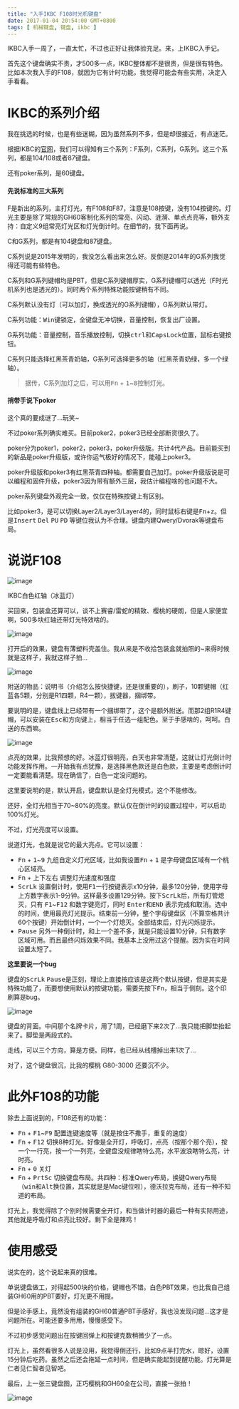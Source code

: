 ```yaml
---
title: "入手IKBC F108时光机键盘"
date: 2017-01-04 20:54:00 GMT+0800
tags: [ 机械键盘, 键盘, ikbc ]
---
```


IKBC入手一周了，一直太忙，不过也正好让我体验充足。来，上IKBC入手记。

首先这个键盘确实不贵，才500多一点，IKBC整体都不是很贵，但是很有特色。比如本次我入手的F108，就因为它有计时功能，我觉得可能会有些实用，决定入手看看。

<!-- truncate -->

# IKBC的系列介绍

我在挑选的时候，也是有些迷糊，因为虽然系列不多，但是却很接近，有点迷茫。

根据IKBC的[官网](http://www.ikbc.com.cn/)，我们可以得知有三个系列：F系列，C系列，G系列。这三个系列，都是104/108或者87键盘。

还有poker系列，是60键盘。

#### 先说标准的三大系列

F是新出的系列，主打灯光，有F108和F87，注意是108按键，没有104按键的。灯光主要是除了常规的GH60客制化系列的常亮、闪动、涟漪、单点点亮等，额外支持：自定义9组常亮灯光区和灯光倒计时。在细节的，我下面再说。

C和G系列，都是有104键盘和87键盘。

C系列说是2015年发明的，我没怎么看出来怎么好。反倒是2014年的G系列我觉得还可能有些特色。

C系列和G系列键帽均是PBT，但是C系列键帽厚实，G系列键帽可以透光（F时光机系列也是透光的）。同时两个系列特殊功能按键稍有不同。

C系列默认没有灯（可以加灯，换成透光的G系列键帽），G系列默认带灯。

C系列功能：<kbd>Win</kbd>键锁定，全键盘无冲切换，音量控制，恢复出厂设置。

G系列功能：音量控制，音乐播放控制，切换<kbd>ctrl</kbd>和<kbd>CapsLock</kbd>位置，鼠标右键按钮。

C系列只能选择红黑茶青奶轴，G系列可选择更多的轴（红黑茶青奶绿，多一个绿轴）。

> 据传，C系列加灯之后，可以用<kbd>Fn</kbd> + <kbd>1</kbd>~<kbd>8</kbd>控制灯光。

#### 捎带手说下poker

这个真的要成谜了...玩笑~

不过poker系列确实难买。目前poker2，poker3已经全部断货很久了。

poker分为poker1，poker2，poker3，poker升级版。共计4代产品。目前能买到的新品是poker升级版，或许你运气极好的情况下，能碰上poker3。

poker升级版和poker3有红黑茶青四种轴。都需要自己加灯。poker升级版说是可以编程和固件升级，poker3因为带有额外三层，我估计编程啥的也问题不大。

poker系列键盘外观完全一致，仅仅在特殊按键上有区别。

比如poker3，是可以切换Layer2/Layer3/Layer4的，同时鼠标右键是<kbd>Fn</kbd>+<kbd>z</kbd>。但是<kbd>Insert</kbd> <kbd>Del</kbd> <kbd>PU</kbd> <kbd>PD</kbd> 等键位我认为不合理。键盘内建Qwery/Dvorak等键盘布局。

# 说说F108

![image](./assets2017/2017-1-4-ikbc-f108-1.jpg)

IKBC白色红轴（冰蓝灯）

买回来，包装盒还算可以，谈不上赛睿/雷蛇的精致、樱桃的硬朗，但是人家便宜啊，500多块红轴还带灯光特效啥的。

![image](./assets2017/2017-1-4-ikbc-f108-2.jpg)

打开后的效果，键盘有薄塑料壳盖住。我从来是不收拾包装盒就拍照的~来得时候就是这样子，我就这样子拍...

![image](./assets2017/2017-1-4-ikbc-f108-3.jpg)

附送的物品：说明书（介绍怎么按快捷键，还是很重要的），刷子，10颗键帽（红蓝各5颗，分别是R1四颗，R4一颗），拔键器，捆绑带。

要说明的是，键盘线上已经带有一个捆绑带了，这个是额外附送。而那2组R1R4键帽，可以安装在<kbd>Esc</kbd>和方向键上，相当于任选一组配色。至于手感啥的，呵呵。白送的东西嘛。

![image](./assets2017/2017-1-4-ikbc-f108-4.jpg)

点亮的效果，比我预想的好。冰蓝灯很明亮，白天也非常清楚，这就让灯光倒计时功能发挥作用。一开始我有点犹豫，是选择黑色款还是白色款，主要是考虑倒计时一定要能看清楚。现在确信了，白色一定没问题的。

这里要说明的是，默认开启，键盘默认是全灯光模式，这个不能修改。

还好，全灯光相当于70~80%的亮度。默认仅在倒计时的设置过程中，可以启动100%灯光。

不过，灯光亮度可以设置。

说道灯光，也就是说它的最大亮点。它可以设置：

* <kbd>Fn</kbd> + <kbd>1</kbd>~<kbd>9</kbd> 九组自定义灯光区域，比如我设置<kbd>Fn</kbd> + <kbd>1</kbd> 是字母键盘区域有一个桃心区域亮。
* <kbd>Fn</kbd> + 上下左右 调整灯光速度和强度
* <kbd>ScrLk</kbd> 设置倒计时，使用<kbd>F1</kbd>一行按键表示x10分钟，最多120分钟，使用字母上方数字表示1-9分钟。这样最多设置129分钟。按下<kbd>ScrLk</kbd>后，所有灯管熄灭，只有 <kbd>F1</kbd>~<kbd>F12</kbd>
  和数字键亮灯，同时 <kbd>Enter</kbd>和<kbd>END</kbd> 表示完成和取消。选中的时间，使用最亮灯光提示。结束前一分钟，整个字母键盘区（不算空格共计60个按键）开始倒计时，一个一个灯熄灭。全部结束后，灯光闪烁提示。
* <kbd>Pause</kbd> 另外一种倒计时，和上一个差不多，就是只能设置10分钟，只有数字区域可用。而且最终闪烁效果不同。我基本上没用过这个提醒。因为实在时间设置太短了。

**这里要说一个bug**

键盘的<kbd>ScrLk</kbd> <kbd>Pause</kbd>是正刻，理论上直接按应该是这两个默认按键，但是其实是特殊功能了，而要想使用默认的按键功能，需要先按下<kbd>Fn</kbd>，相当于侧刻。这个印刷算是bug。

![image](./assets2017/2017-1-4-ikbc-f108-6.jpg)

键盘的背面。中间那个名牌卡片，用了1周，已经磨下来2次了...我只能把脚垫抬起来了。脚垫是两段式的。

走线，可以三个方向，算是方便。同样，也已经从线槽掉出来1次了...

对了，这个键盘很沉，比我的樱桃 G80-3000 还要沉不少。

# 此外F108的功能

除去上面说到的，F108还有的功能：

* <kbd>Fn</kbd> + <kbd>F1</kbd>~<kbd>F9</kbd> 配置连键速度等（就是按住不撒手，重复的速度）
* <kbd>Fn</kbd> + <kbd>F12</kbd> 切换8种灯光。好像是全开灯，呼吸灯，点亮（按那个那个亮），按一个一行亮，按一个一列亮，全键盘没规律瞎特么亮，水平波浪瞎特么亮，计时亮。
* <kbd>Fn</kbd> + <kbd>0</kbd> 关灯
* <kbd>Fn</kbd> + <kbd>PrtSc</kbd> 切换键盘布局。共四种：标准Qwery布局，换键Qwery布局（<kbd>win</kbd>和<kbd>Alt</kbd>换位置，其实就是是Mac键位啦），德沃拉克布局，还有一种不知道的布局。

灯光上，我觉得除了个别时候需要全开灯，和当做计时器的最后一种有实际用途，其他就是呼吸灯和点亮比较好。剩下全是辣鸡！

# 使用感受

说实在的，这个说起来真的很难。

单说键盘做工，对得起500块的价格，键帽也不错。白色PBT效果，也比我自己组装GH60用的PBT要好，灯光更不用提。

但是论手感上，竟然没有组装的GH60普通PBT手感好，我也没发现问题...这才是问题所在。可能还要多用用，慢慢感受下。

不过初步感觉问题出在按键回弹上和按键克数稍微少了一点。

灯光上，虽然看很多人说是没用，我觉得倒还行，比如9点半打完水，晾好，设置15分钟后吃药。虽然之后还会拖延一点时间，但是确实能起到提醒功能。灯光算是仁者见仁智者见智吧。

最后，上一张三键盘图，正巧樱桃和GH60全在公司，直接一张拍！

![image](./assets2017/2017-1-4-ikbc-f108-5.jpg)
